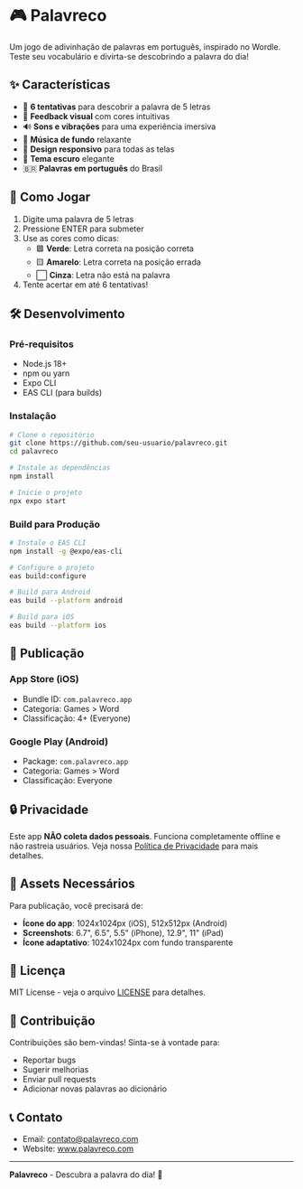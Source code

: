 # 🎮 Palavreco

Um jogo de adivinhação de palavras em português, inspirado no Wordle. Teste seu vocabulário e divirta-se descobrindo a palavra do dia!

## ✨ Características

- 🎯 **6 tentativas** para descobrir a palavra de 5 letras
- 🎨 **Feedback visual** com cores intuitivas
- 🔊 **Sons e vibrações** para uma experiência imersiva
- 🎵 **Música de fundo** relaxante
- 📱 **Design responsivo** para todas as telas
- 🌙 **Tema escuro** elegante
- 🇧🇷 **Palavras em português** do Brasil

## 🚀 Como Jogar

1. Digite uma palavra de 5 letras
2. Pressione ENTER para submeter
3. Use as cores como dicas:
   - 🟩 **Verde**: Letra correta na posição correta
   - 🟨 **Amarelo**: Letra correta na posição errada
   - ⬜ **Cinza**: Letra não está na palavra
4. Tente acertar em até 6 tentativas!

## 🛠️ Desenvolvimento

### Pré-requisitos

- Node.js 18+
- npm ou yarn
- Expo CLI
- EAS CLI (para builds)

### Instalação

```bash
# Clone o repositório
git clone https://github.com/seu-usuario/palavreco.git
cd palavreco

# Instale as dependências
npm install

# Inicie o projeto
npx expo start
```

### Build para Produção

```bash
# Instale o EAS CLI
npm install -g @expo/eas-cli

# Configure o projeto
eas build:configure

# Build para Android
eas build --platform android

# Build para iOS
eas build --platform ios
```

## 📱 Publicação

### App Store (iOS)
- Bundle ID: `com.palavreco.app`
- Categoria: Games > Word
- Classificação: 4+ (Everyone)

### Google Play (Android)
- Package: `com.palavreco.app`
- Categoria: Games > Word
- Classificação: Everyone

## 🔒 Privacidade

Este app **NÃO coleta dados pessoais**. Funciona completamente offline e não rastreia usuários. Veja nossa [Política de Privacidade](PRIVACY_POLICY.md) para mais detalhes.

## 🎨 Assets Necessários

Para publicação, você precisará de:

- **Ícone do app**: 1024x1024px (iOS), 512x512px (Android)
- **Screenshots**: 6.7", 6.5", 5.5" (iPhone), 12.9", 11" (iPad)
- **Ícone adaptativo**: 1024x1024px com fundo transparente

## 📄 Licença

MIT License - veja o arquivo [LICENSE](LICENSE) para detalhes.

## 🤝 Contribuição

Contribuições são bem-vindas! Sinta-se à vontade para:

- Reportar bugs
- Sugerir melhorias
- Enviar pull requests
- Adicionar novas palavras ao dicionário

## 📞 Contato

- Email: contato@palavreco.com
- Website: www.palavreco.com

---

**Palavreco** - Descubra a palavra do dia! 🎯